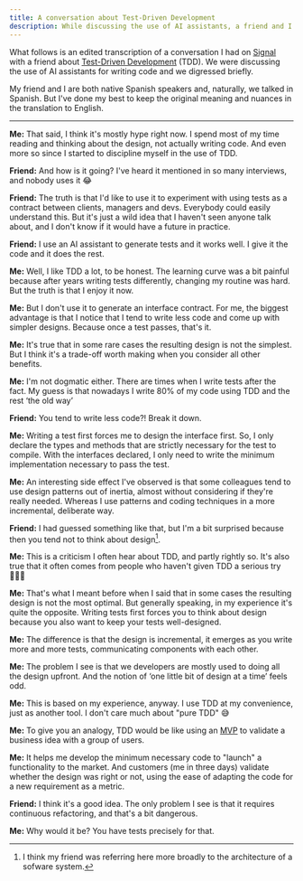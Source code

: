 ```yaml
---
title: A conversation about Test-Driven Development
description: While discussing the use of AI assistants, a friend and I digressed briefly to talk about Test-Driven Development.
---
```


<!--more-->

What follows is an edited transcription of a conversation I had on [Signal](https://signal.org) with a friend about [Test-Driven Development](https://en.wikipedia.org/wiki/Test-driven_development) (TDD). We were discussing the use of AI assistants for writing code and we digressed briefly.

My friend and I are both native Spanish speakers and, naturally, we talked in Spanish. But I've done my best to keep the original meaning and nuances in the translation to English.

---

**Me:** That said, I think it's mostly hype right now. I spend most of my time reading and thinking about the design, not actually writing code. And even more so since I started to discipline myself in the use of TDD.

**Friend:** And how is it going? I've heard it mentioned in so many interviews, and nobody uses it 😂

**Friend:** The truth is that I'd like to use it to experiment with using tests as a contract between clients, managers and devs. Everybody could easily understand this. But it's just a wild idea that I haven't seen anyone talk about, and I don't know if it would have a future in practice.

**Friend:** I use an AI assistant to generate tests and it works well. I give it the code and it does the rest.

**Me:** Well, I like TDD a lot, to be honest. The learning curve was a bit painful because after years writing tests differently, changing my routine was hard. But the truth is that I enjoy it now.

**Me:** But I don't use it to generate an interface contract. For me, the biggest advantage is that I notice that I tend to write less code and come up with simpler designs. Because once a test passes, that's it.

**Me:** It's true that in some rare cases the resulting design is not the simplest. But I think it's a trade-off worth making when you consider all other benefits.

**Me:** I'm not dogmatic either. There are times when I write tests after the fact. My guess is that nowadays I write 80% of my code using TDD and the rest ‘the old way’

**Friend:** You tend to write less code?! Break it down.

**Me:** Writing a test first forces me to design the interface first. So, I only declare the types and methods that are strictly necessary for the test to compile. With the interfaces declared, I only need to write the minimum implementation necessary to pass the test.

**Me:** An interesting side effect I've observed is that some colleagues tend to use design patterns out of inertia, almost without considering if they're really needed. Whereas I use patterns and coding techniques in a more incremental, deliberate way.

**Friend:** I had guessed something like that, but I'm a bit surprised because then you tend not to think about design[^1].

**Me:** This is a criticism I often hear about TDD, and partly rightly so. It's also true that it often comes from people who haven't given TDD a serious try 🤷🏻‍♂️

**Me:** That's what I meant before when I said that in some cases the resulting design is not the most optimal. But generally speaking, in my experience it's quite the opposite. Writing tests first forces you to think about design because you also want to keep your tests well-designed.

**Me:** The difference is that the design is incremental, it emerges as you write more and more tests, communicating components with each other.

**Me:** The problem I see is that we developers are mostly used to doing all the design upfront. And the notion of ‘one little bit of design at a time’ feels odd.

**Me:** This is based on my experience, anyway. I use TDD at my convenience, just as another tool. I don't care much about "pure TDD" 😅

**Me:** To give you an analogy, TDD would be like using an [MVP](https://en.wikipedia.org/wiki/Minimum_viable_product) to validate a business idea with a group of users.

**Me:** It helps me develop the minimum necessary code to "launch" a functionality to the market. And customers (me in three days) validate whether the design was right or not, using the ease of adapting the code for a new requirement as a metric.

**Friend:** I think it's a good idea. The only problem I see is that it requires continuous refactoring, and that's a bit dangerous.

**Me:** Why would it be? You have tests precisely for that.

[^1]: I think my friend was referring here more broadly to the architecture of a sofware system.
